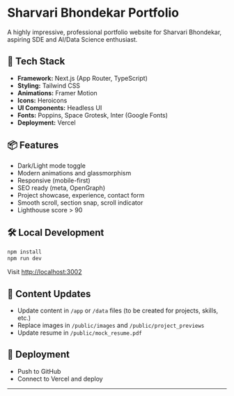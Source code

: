 # Sharvari Bhondekar Portfolio

A highly impressive, professional portfolio website for Sharvari Bhondekar, aspiring SDE and AI/Data Science enthusiast.

## 🚀 Tech Stack
- **Framework:** Next.js (App Router, TypeScript)
- **Styling:** Tailwind CSS
- **Animations:** Framer Motion
- **Icons:** Heroicons
- **UI Components:** Headless UI
- **Fonts:** Poppins, Space Grotesk, Inter (Google Fonts)
- **Deployment:** Vercel

## 📦 Features
- Dark/Light mode toggle
- Modern animations and glassmorphism
- Responsive (mobile-first)
- SEO ready (meta, OpenGraph)
- Project showcase, experience, contact form
- Smooth scroll, section snap, scroll indicator
- Lighthouse score > 90

## 🛠️ Local Development
```bash
npm install
npm run dev
```
Visit [http://localhost:3002](http://localhost:3002)

## 📝 Content Updates
- Update content in `/app` or `/data` files (to be created for projects, skills, etc.)
- Replace images in `/public/images` and `/public/project_previews`
- Update resume in `/public/mock_resume.pdf`

## 🚀 Deployment
- Push to GitHub
- Connect to Vercel and deploy

---

